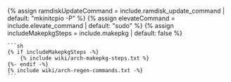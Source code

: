 {% assign ramdiskUpdateCommand = include.ramdisk_update_command | default: "mkinitcpio -P" %}
{% assign elevateCommand = include.elevate_command | default: "sudo" %}
{% assign includeMakepkgSteps = include.makepkg | default: false %}

    ```sh
    {% if includeMakepkgSteps -%}
        {% include wiki/arch-makepkg-steps.txt %}
    {%- endif -%}
    {% include wiki/arch-regen-commands.txt -%}
    ```

